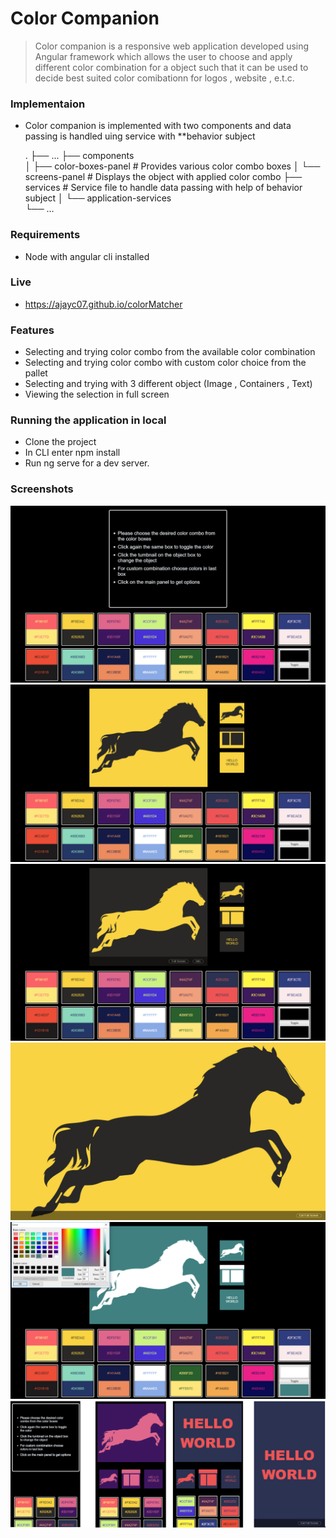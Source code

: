 Color Companion
============================

> Color companion is a responsive web application developed using Angular framework which allows the user to choose and apply different color combination for a object such that it can be used to decide best suited color comibationn for logos , website , e.t.c. 

### Implementaion

- Color companion is implemented with two components and data passing is handled uing service with **behavior subject

    .
    ├── ...                                                                                                                                 ├── components                     
    │   ├── color-boxes-panel         # Provides various color combo boxes
    │   └── screens-panel             # Displays the object with applied color combo
    ├── services                      # Service file to handle data passing with help of behavior subject
    │   └── application-services  
    └── ...

### Requirements

- Node with angular cli installed

### Live

- https://ajayc07.github.io/colorMatcher

### Features

- Selecting and trying color combo from the available color combination
- Selecting and trying color combo with custom color choice from the pallet
- Selecting and trying with 3 different object (Image , Containers , Text)
- Viewing the selection in full screen

### Running the application in local

- Clone the project
- In CLI enter npm install
- Run ng serve for a dev server.

### Screenshots

![Instructions](./screenshots/1.Instructions.png)
![SelectingColor](./screenshots/2.SelectingColor.png)
![TogglingColorWithin](./screenshots/3.TogglingColorWithin.png)
![FullScreenMode](./screenshots/4.FullScreenMode.png)
![CustomColorSelection](./screenshots/5.CustomColorSelection.png)
![MobileView](./screenshots/6.MobileView.png)
